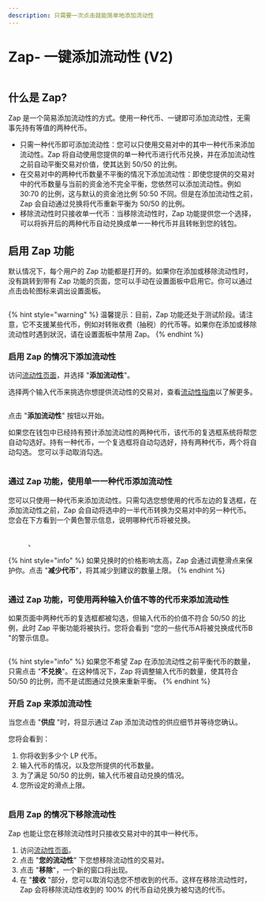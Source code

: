 ```yaml
---
description: 只需要一次点击就能简单地添加流动性
---
```


# Zap- 一键添加流动性 (V2)

<div align="left">

<figure><img src="../../.gitbook/assets/zap1.png" alt=""><figcaption></figcaption></figure>

</div>

## 什么是 Zap?&#x20;

Zap 是一个简易添加流动性的方式。使用一种代币、一键即可添加流动性，无需事先持有等值的两种代币。

* 只需一种代币即可添加流动性：您可以只使用交易对中的其中一种代币来添加流动性。Zap 将自动使用您提供的单一种代币进行代币兑换，并在添加流动性之前自动平衡交易对价值，使其达到 50/50 的比例。
* 在交易对中的两种代币数量不平衡的情况下添加流动性：即使您提供的交易对中的代币数量与当前的资金池不完全平衡，您依然可以添加流动性。例如 30:70 的比例，这与默认的资金池比例 50:50 不同。但是在添加流动性之前，Zap 会自动通过兑换将代币重新平衡为 50/50 的比例。&#x20;
* 移除流动性时只接收单一代币：当移除流动性时，Zap 功能提供您一个选择，可以将拆开后的两种代币自动兑换成单一一种代币并且转帐到您的钱包。

## 启用 Zap 功能

默认情况下，每个用户的 Zap 功能都是打开的。如果你在添加或移除流动性时，没有跳转到带有 Zap 功能的页面，您可以手动在设置面板中启用它。你可以通过点击齿轮图标来调出设置面板。

<div align="left">

<figure><img src="../../.gitbook/assets/启用 zap.png" alt=""><figcaption></figcaption></figure>

</div>

{% hint style="warning" %}
温馨提示：目前，Zap 功能还处于测试阶段。请注意，它不支援某些代币，例如对转账收费（抽税）的代币等。如果你在添加或移除流动性时遇到狀況，请在设置面板中禁用 Zap。
{% endhint %}

### 启用 Zap 的情况下添加流动性&#x20;

访问[流动性页面](https://pancakeswap.finance/liquidity)，并选择 "**添加流动性**"。

选择两个输入代币来挑选你想提供流动性的交易对，查看[流动性指南](../../chan-pin/pancakeswap-exchange/tian-jia-yi-chu-liu-dong-xing.md)以了解更多。

<div align="left">

<figure><img src="../../.gitbook/assets/zap 1.png" alt=""><figcaption></figcaption></figure>

</div>

点击 "**添加流动性**" 按钮以开始。&#x20;

如果您在钱包中已经持有预计添加流动性的两种代币，该代币的复选框系统将帮您自动勾选好。持有一种代币，一个复选框将自动勾选好，持有两种代币，两个将自动勾选。 您可以手动取消勾选。

<div align="left">

<figure><img src="../../.gitbook/assets/zap 2.png" alt=""><figcaption></figcaption></figure>

</div>

### 通过 Zap 功能，使用单一一种代币添加流动性&#x20;

您可以只使用一种代币来添加流动性。只需勾选您想使用的代币左边的复选框，在添加流动性之前，Zap 会自动将选中的一半代币转换为交易对中的另一种代币。您会在下方看到一个黄色警示信息，说明哪种代币将被兑换。

<div align="left">

<figure><img src="../../.gitbook/assets/zap 3 (1).png" alt=""><figcaption><p>、</p></figcaption></figure>

</div>

{% hint style="info" %}
如果兑换时的价格影响太高，Zap 会通过调整滑点来保护你。点击 "**减少代币**"，将其减少到建议的数量上限。
{% endhint %}

<div align="left">

<figure><img src="../../.gitbook/assets/zap 4.png" alt=""><figcaption></figcaption></figure>

</div>

### 通过 Zap 功能，可使用两种输入价值不等的代币来添加流动性

如果页面中两种代币的复选框都被勾选，但输入代币的价值不符合 50/50 的比例，此时 Zap 平衡功能将被执行。您将会看到 “您的一些代币A将被兑换成代币B "的警示信息。

<div align="left">

<figure><img src="../../.gitbook/assets/zap 5 (1).png" alt=""><figcaption></figcaption></figure>

</div>

{% hint style="info" %}
如果您不希望 Zap 在添加流动性之前平衡代币的数量，只需点击 "**不兑换**"。在这种情况下，Zap 将调整输入代币的数量，使其符合 50/50 的比例，而不是试图通过兑换来重新平衡。
{% endhint %}

### 开启 Zap 来添加流动性&#x20;

当您点击 "**供应** "时，将显示通过  Zap 添加流动性的供应细节并等待您确认。&#x20;

您将会看到：&#x20;

1. 你将收到多少个 LP 代币。&#x20;
2. 输入代币的情况，以及您所提供的代币数量。&#x20;
3. 为了满足 50/50 的比例，输入代币被自动兑换的情况。
4. 您所设定的滑点上限。

<div align="left">

<figure><img src="../../.gitbook/assets/zap 7.png" alt=""><figcaption></figcaption></figure>

</div>

### 启用 Zap 的情况下移除流动性

Zap 也能让您在移除流动性时只接收交易对中的其中一种代币。&#x20;

1. 访问[流动性页面](https://pancakeswap.finance/liquidity)。&#x20;
2. 点击 "**您的流动性**" 下您想移除流动性的交易对。&#x20;
3. 点击 "**移除**"，一个新的窗口将出现。&#x20;
4. 在 "**接收** "部分，您可以取消勾选您不想收到的代币。这样在移除流动性时，Zap 会将移除流动性收到的 100% 的代币自动兑换为被勾选的代币。

<div align="left">

<figure><img src="../../.gitbook/assets/zap.png" alt=""><figcaption></figcaption></figure>

</div>

